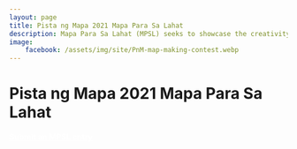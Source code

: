 ```yaml
---
layout: page
title: Pista ng Mapa 2021 Mapa Para Sa Lahat
description: Mapa Para Sa Lahat (MPSL) seeks to showcase the creativity and excellence of the Filipino Mapmaker.
image:
    facebook: /assets/img/site/PnM-map-making-contest.webp
---
```

<h1 class="color-pnm-blue mb-4">Pista ng Mapa 2021 Mapa Para Sa Lahat</h1>


<div class="d-flex justify-content-start pt-2 pb-4"><a
    href="https://airtable.com/shrX5HgNJl5fhxtkg"
    target="_blank" class="btn btn-lg bg-color-pnm-blue col-sm-12 col-md-6" style="color: white;" role="button"
    aria-disabled="true"><strong class="font-poppins">Submit an MPSL entry</strong></a>
</div>